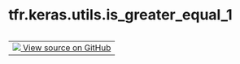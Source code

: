 <div itemscope itemtype="http://developers.google.com/ReferenceObject">
<meta itemprop="name" content="tfr.keras.utils.is_greater_equal_1" />
<meta itemprop="path" content="Stable" />
</div>

# tfr.keras.utils.is_greater_equal_1

<!-- Insert buttons and diff -->

<table class="tfo-notebook-buttons tfo-api nocontent" align="left">
<td>
  <a target="_blank" href="https://github.com/tensorflow/ranking/tree/master/tensorflow_ranking/python/keras/utils.py#L30-L32">
    <img src="https://www.tensorflow.org/images/GitHub-Mark-32px.png" />
    View source on GitHub
  </a>
</td>
</table>

<pre class="devsite-click-to-copy prettyprint lang-py tfo-signature-link">
<code>tfr.keras.utils.is_greater_equal_1(
    label
)
</code></pre>

<!-- Placeholder for "Used in" -->
